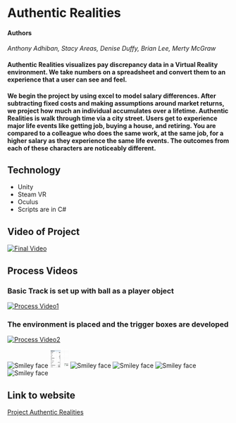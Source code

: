 # Authentic Realities

#### Authors
*Anthony Adhiban, Stacy Areas, Denise Duffy, Brian Lee, Merty McGraw*

#### Authentic Realities visualizes pay discrepancy data in a Virtual Reality environment. We take numbers on a spreadsheet and convert them to an experience that a user can see and feel.

#### We begin the project by using excel to model salary differences. After subtracting fixed costs and making assumptions around market returns, we project how much an individual accumulates over a lifetime. Authentic Realities is walk through time via a city street. Users get to experience major life events like getting job, buying a house, and retiring. You are compared to a colleague who does the same work, at the same job, for a higher salary as they experience the same life events. The outcomes from each of these characters are noticeably different.  

## Technology
* Unity
* Steam VR
* Oculus
* Scripts are in C#

## Video of Project
[![Final Video](https://img.youtube.com/vi/FfyguQqvizM/0.jpg)](https://www.youtube.com/watch?v=FfyguQqvizM)


## Process Videos
### Basic Track is set up with ball as a player object
[![Process Video1](https://img.youtube.com/vi/f0HfhdsAcfI/0.jpg)](https://www.youtube.com/watch?v=f0HfhdsAcfI)


### The environment is placed and the trigger boxes are developed 
[![Process Video2](https://img.youtube.com/vi/ssxeGMM4z6g/0.jpg)](https://www.youtube.com/watch?v=ssxeGMM4z6g)


<img src="100ksummary.gif" alt="Smiley face" height="42" width="42">
<img src="80ksummary.png" alt="Smiley face" height="42" width="42">
<img src="70ksummary.gif" alt="Smiley face" height="42" width="42">

<img src="100k.gif" alt="Smiley face" height="42" width="42">
<img src="80k.gif" alt="Smiley face" height="42" width="42">
<img src="70k.gif" alt="Smiley face" height="42" width="42">

## Link to website
[Project Authentic Realities](https://proj-authentic-realities.herokuapp.com/index.html)



